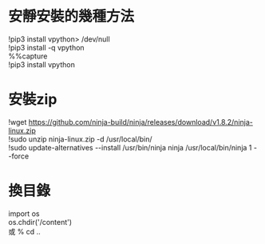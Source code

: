 # 安靜安裝的幾種方法
!pip3 install vpython> /dev/null   
!pip3 install -q vpython   
%%capture  
!pip3 install vpython  

# 安裝zip
!wget https://github.com/ninja-build/ninja/releases/download/v1.8.2/ninja-linux.zip  
!sudo unzip ninja-linux.zip -d /usr/local/bin/  
!sudo update-alternatives --install /usr/bin/ninja ninja /usr/local/bin/ninja 1 --force   

# 換目錄
import os  
os.chdir('/content')  
或
% cd ..  
